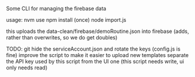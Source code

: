 Some CLI for managing the firebase data

usage:
  nvm use
  npm install (once)
  node import.js

  this uploads the data-clean/firebase/demoRoutine.json into firebase (adds, rather than overwrites, so we do get doubles)

TODO:
  git hide the serviceAccount.json and rotate the keys (config.js is fine)
  improve the script to make it easier to upload new templates
  separate the API key used by this script from the UI one
    (this script needs write, ui only needs read)